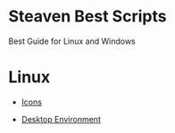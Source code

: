 # Steaven Best Scripts
Best Guide for Linux and Windows


# Linux


- [Icons](https://github.com/SteavenGamerYT/steaven-best-guides/tree/main/Linux/Icons)


- [Desktop Environment](https://github.com/SteavenGamerYT/steaven-best-guides/tree/main/Linux/Desktop%20Environment)